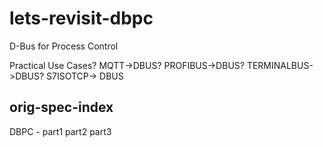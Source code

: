 # lets-revisit-dbpc

D-Bus for Process Control

Practical Use Cases?  MQTT->DBUS?  PROFIBUS->DBUS?  TERMINALBUS->DBUS?  S7ISOTCP-> DBUS



## orig-spec-index

DBPC -
part1
part2
part3

